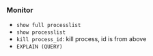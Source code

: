 ### Monitor
- `show full processlist`
- `show processlist`
- `kill process_id`: kill process, id is from above
- `EXPLAIN (QUERY)`
